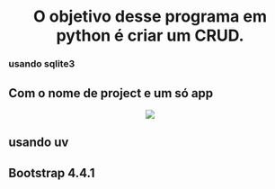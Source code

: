 <h1 align="center"> O objetivo desse programa em python é criar um CRUD. </h1> 

### usando sqlite3

## Com o nome de project e um só app

<p align="center">
<img src="http://img.shields.io/static/v1?label=STATUS&message=EM%20DESENVOLVIMENTO&color=GREEN&style=for-the-badge"/>
</p>

## usando uv

## Bootstrap 4.4.1
